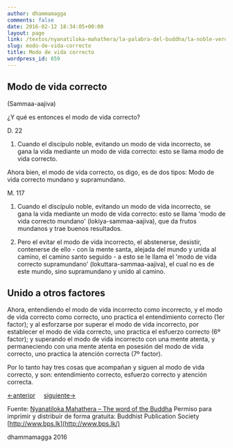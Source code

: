 ```yaml
---
author: dhammamagga
comments: false
date: 2016-02-12 18:34:05+00:00
layout: page
link: /textos/nyanatiloka-mahathera/la-palabra-del-buddha/la-noble-verdad-del-camino-que-lleva-a-la-extincion-del-sufrimiento/modo-de-vida-correcto/
slug: modo-de-vida-correcto
title: Modo de vida correcto
wordpress_id: 659
---
```


## Modo de vida correcto
(Sammaa-aajiva)


¿Y qué es entonces el modo de vida correcto?

D. 22

1. Cuando el discípulo noble, evitando un modo de vida incorrecto, se gana la vida mediante un modo de vida correcto: esto se llama modo de vida correcto.

Ahora bien, el modo de vida correcto, os digo, es de dos tipos:
Modo de vida correcto mundano y supramundano.

M. 117

1. Cuando el discípulo noble, evitando un modo de vida incorrecto, se gana la vida mediante un modo de vida correcto: esto se llama 'modo de vida correcto mundano' (lokiya-sammaa-aajiva), que da frutos mundanos y trae buenos resultados.

2. Pero el evitar el modo de vida incorrecto, el abstenerse, desistir, contenerse de ello - con la mente santa, alejada del mundo y unida al camino, el camino santo seguido - a esto se le llama el 'modo de vida correcto supramundano' (lokuttara-sammaa-aajiva), el cual no es de este mundo, sino supramundano y unido al camino.


## Unido a otros factores


Ahora, entendiendo el modo de vida incorrecto como incorrecto, y el modo de vida correcto como correcto, uno practica el entendimiento correcto (1er factor); y al esforzarse por superar el modo de vida incorrecto, por establecer el modo de vida correcto, uno practica el esfuerzo correcto (6º factor); y superando el modo de vida incorrecto con una mente atenta, y permaneciendo con una mente atenta en posesión del modo de vida correcto, uno practica la atención correcta (7º factor).

Por lo tanto hay tres cosas que acompañan y siguen al modo de vida correcto, y son: entendimiento correcto, esfuerzo correcto y atención correcta.


[<-anterior](/textos/nyanatiloka-mahathera/la-palabra-del-buddha/la-noble-verdad-del-camino-que-lleva-a-la-extincion-del-sufrimiento/accion-correcta/)     [siguiente->](/textos/nyanatiloka-mahathera/la-palabra-del-buddha/la-noble-verdad-del-camino-que-lleva-a-la-extincion-del-sufrimiento/esfuerzo-correcto/)




Fuente: [Nyanatiloka Mahathera – The word of the Buddha](http://www.enabling.org/ia/vipassana/Archive/N/Nyanatiloka/WOB/index.html)
Permiso para imprimir y distribuir de forma gratuita:
Buddhist Publication Society
[http://www.bps.lk](http://www.bps.lk/)




dhammamagga 2016
